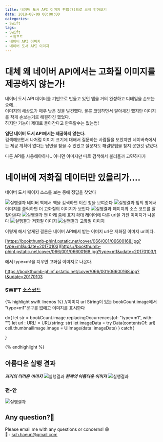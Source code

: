 ```yaml
---
title: 네이버 도서 API 이미지 편법(?)으로 크게 받아오기
date: 2018-08-09 00:00:00
categories:
- Swift
tags:
- Swift
- 스위프트
- 네이버 API 이미지
- 네이버 도서 API 이미지
---  
```


# 대체 왜 네이버 API에서는 고화질 이미지를 제공하지 않는가!

네이버 도서 API 데이터를 기반으로 만들고 있던 앱을 거의 완성하고 디테일을 손보는 중에...<br/>
이미지의 해상도가 매우 낮은 것을 발견했다. 물론 코딩하면서 알아채긴 했지만 이미지를 작게 손보는거로 해결하긴 했었다.<br/>
하지만 기능이 제대로 돌아간다고 만족할수는 없는법!

**일단 네이버 도서 API에서는 제공하지 않는다.**  <br/>
검색해보면서 나처럼 이미지 크기에 대해서 질문하는 사람들을 보았지만 네이버측에서는 제공 계획이 없다는 답변을 찾을 수 있었고 질문자도 해결방법을 찾지 못한것 같았다.

다른 API를 사용해야하나.. 아니면 이미지만 따로 검색해서 불러올까 고민하다가

# 네이버에 저화질 데이터만 있을리가....
네이버 도서 페이지 소스를 보는 중에 정답을 찾았다

![실행결과](/assets/images/08-09/08_091.png)
네이버 책에서 책을 검색하면 이런 창을 보여준다
![실행결과](/assets/images/08-09/08_092.png)
앞의 창에서 이미지를 클릭하면 더 고화질의 이미지가 보인다
![실행결과](/assets/images/08-09/08_093.png)
페이지의 소스 코드를 잘 찾아본다
![실행결과](/assets/images/08-09/08_094.png)
맨 아래 쯤에 표지 확대 레이어에 다른 url을 가진 이미지가 나온다
![실행결과](/assets/images/08-09/08_095.png)
저화질 이미지
![실행결과](/assets/images/08-09/08_096.png)
고화질 이미지

이렇게 해서 알게된 결론은 네이버 API에서 받는 이미지 url은 저화질 이미지 url이다.

[https://bookthumb-phinf.pstatic.net/cover/066/001/06600168.jpg?type=m1&udate=20170103](https://bookthumb-phinf.pstatic.net/cover/066/001/06600168.jpg?type=m1&udate=20170103/)

에서 type=m1을 지우면 고화질 이미지로 나온다.

[https://bookthumb-phinf.pstatic.net/cover/066/001/06600168.jpg?t&udate=20170103
](https://bookthumb-phinf.pstatic.net/cover/066/001/06600168.jpg?t&udate=20170103)

### SWIFT 소스코드

{% highlight swift linenos %}
//이미지 url String이 있는 bookCount.image에서 "type=m1"문구를 없애고 이미지를 표시한다

do{
    let str = bookCount.image.replacingOccurrences(of: "type=m1", with: "")
    let url : URL! = URL(string: str)
    let imageData = try Data(contentsOf: url)
    cell.thumbnailImage.image = UIImage(data: imageData)
}
catch{

}

{% endhighlight %}
## 아름다운 실행 결과
 ***과거의 더러운 이미지***
![실행결과](/assets/images/08-09/1.png)
***현재의 아름다운 이미지***
![실행결과](/assets/images/08-09/2.png)

### 편-안

![실행결과](/assets/images/08-09/gvsc.png)

## Any question?🙋‍
Please email me with any questions or concerns! 😃<br/>
💌 : sch.haeun@gmail.com
